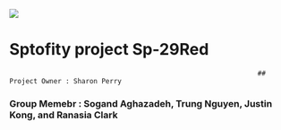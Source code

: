 ![](https://www.ajc.com/resizer/eXZVM5hz8HvYppr_U1R4c0YkcRU=/1200x630/cloudfront-us-east-1.images.arcpublishing.com/ajc/BVMLJOI6YMOI5V7AXOGVUKGS2A.png)

# Sptofity project Sp-29Red 
                                                                  ## Project Owner : Sharon Perry
### Group Memebr : Sogand Aghazadeh, Trung Nguyen, Justin Kong, and Ranasia Clark
